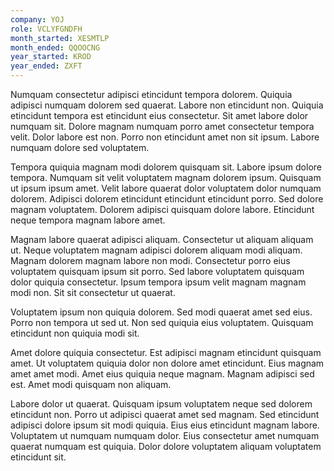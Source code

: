 ```yaml
---
company: YOJ
role: VCLYFGNDFH
month_started: XESMTLP
month_ended: QQOOCNG
year_started: KROD
year_ended: ZXFT
---
```


Numquam consectetur adipisci etincidunt tempora dolorem. Quiquia adipisci numquam dolorem sed quaerat. Labore non etincidunt non. Quiquia etincidunt tempora est etincidunt eius consectetur. Sit amet labore dolor numquam sit. Dolore magnam numquam porro amet consectetur tempora velit. Dolor labore est non. Porro non etincidunt amet non sit ipsum. Labore numquam dolore sed voluptatem.

Tempora quiquia magnam modi dolorem quisquam sit. Labore ipsum dolore tempora. Numquam sit velit voluptatem magnam dolorem ipsum. Quisquam ut ipsum ipsum amet. Velit labore quaerat dolor voluptatem dolor numquam dolorem. Adipisci dolorem etincidunt etincidunt etincidunt porro. Sed dolore magnam voluptatem. Dolorem adipisci quisquam dolore labore. Etincidunt neque tempora magnam labore amet.

Magnam labore quaerat adipisci aliquam. Consectetur ut aliquam aliquam ut. Neque voluptatem magnam adipisci dolorem aliquam modi aliquam. Magnam dolorem magnam labore non modi. Consectetur porro eius voluptatem quisquam ipsum sit porro. Sed labore voluptatem quisquam dolor quiquia consectetur. Ipsum tempora ipsum velit magnam magnam modi non. Sit sit consectetur ut quaerat.

Voluptatem ipsum non quiquia dolorem. Sed modi quaerat amet sed eius. Porro non tempora ut sed ut. Non sed quiquia eius voluptatem. Quisquam etincidunt non quiquia modi sit.

Amet dolore quiquia consectetur. Est adipisci magnam etincidunt quisquam amet. Ut voluptatem quiquia dolor non dolore amet etincidunt. Eius magnam amet amet modi. Amet eius quiquia neque magnam. Magnam adipisci sed est. Amet modi quisquam non aliquam.

Labore dolor ut quaerat. Quisquam ipsum voluptatem neque sed dolorem etincidunt non. Porro ut adipisci quaerat amet sed magnam. Sed etincidunt adipisci dolore ipsum sit modi quiquia. Eius eius etincidunt magnam labore. Voluptatem ut numquam numquam dolor. Eius consectetur amet numquam quaerat numquam est quiquia. Dolor dolore voluptatem aliquam voluptatem etincidunt sit.
    